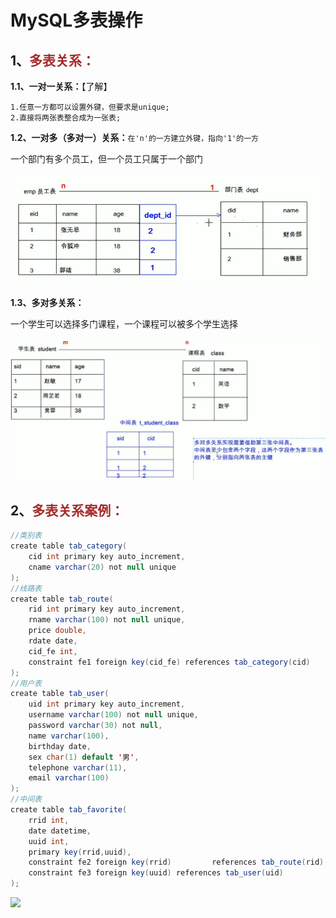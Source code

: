 # MySQL多表操作

## 1、<span style="color:brown">多表关系：</span>

**1.1、一对一关系：**【了解】

```apl
1.任意一方都可以设置外键，但要求是unique;
2.直接将两张表整合成为一张表;
```



**1.2、一对多（多对一）关系：**`在'n'的一方建立外键，指向'1'的一方`

一个部门有多个员工，但一个员工只属于一个部门

![](https://raw.githubusercontent.com/root-bine/image/main/Typora-image/%E4%B8%80%E5%AF%B9%E5%A4%9A.png)

**1.3、多对多关系：**

一个学生可以选择多门课程，一个课程可以被多个学生选择

![](https://raw.githubusercontent.com/root-bine/image/main/Typora-image/%E5%A4%9A%E5%AF%B9%E5%A4%9A.png)

## 2、<span style="color:brown">多表关系案例：</span>

```java
//类别表
create table tab_category(
	cid int primary key auto_increment,
	cname varchar(20) not null unique
);
//线路表
create table tab_route(
	rid int primary key auto_increment,
	rname varchar(100) not null unique,
	price double,
	rdate date,
	cid_fe int,
	constraint fe1 foreign key(cid_fe) references tab_category(cid)
);
//用户表
create table tab_user(
	uid int primary key auto_increment,
	username varchar(100) not null unique,
	password varchar(30) not null,
	name varchar(100),
	birthday date,
	sex char(1) default '男',
	telephone varchar(11),
	email varchar(100)
);
//中间表
create table tab_favorite(
	rrid int,
	date datetime,
	uuid int,
	primary key(rrid,uuid),
	constraint fe2 foreign key(rrid) 		 references tab_route(rid),
	constraint fe3 foreign key(uuid) references tab_user(uid)
);
```

![](D:\Software\Typora\View03\多表关系.png)

